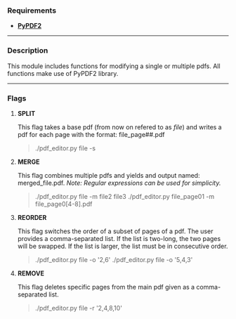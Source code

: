 ### Requirements

- **[PyPDF2](https://pypi.org/project/PyPDF2/)**

***

### Description

This module includes functions for modifying a single or multiple pdfs. All functions make use of PyPDF2 library.

***

### Flags

1. **SPLIT**

	This flag takes a base pdf (from now on refered to as *file*) and writes a pdf for each page with the format: file_page##.pdf
	> ./pdf_editor.py file -s

2. **MERGE**
  
	This flag combines multiple pdfs and yields and output named: merged_file.pdf. *Note: Regular expressions can be used for simplicity.*
	> ./pdf_editor.py file -m file2 file3
	> ./pdf_editor.py file_page01 -m file_page0[4-8].pdf

3. **REORDER**

	This flag switches the order of a subset of pages of a pdf. The user provides a comma-separated list. If the list is two-long, the two pages will be swapped. If the list is larger, the list must be in consecutive order.
	> ./pdf_editor.py file -o '2,6'
	> ./pdf_editor.py file -o '5,4,3'
  
4. **REMOVE**

	This flag deletes specific pages from the main pdf given as a comma-separated list.
	> ./pdf_editor.py file -r '2,4,8,10'